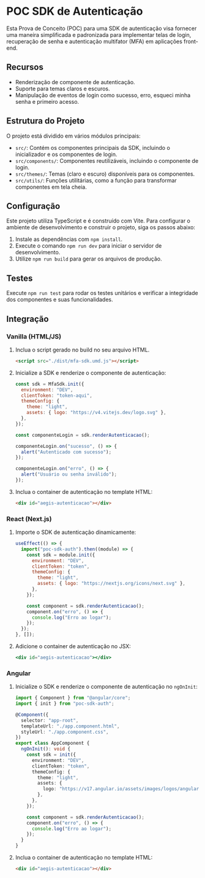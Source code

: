 # POC SDK de Autenticação

Esta Prova de Conceito (POC) para uma SDK de autenticação visa fornecer uma maneira simplificada e padronizada para implementar telas de login, recuperação de senha e autenticação multifator (MFA) em aplicações front-end.

## Recursos

- Renderização de componente de autenticação.
- Suporte para temas claros e escuros.
- Manipulação de eventos de login como sucesso, erro, esqueci minha senha e primeiro acesso.

## Estrutura do Projeto

O projeto está dividido em vários módulos principais:

- `src/`: Contém os componentes principais da SDK, incluindo o inicializador e os componentes de login.
- `src/components/`: Componentes reutilizáveis, incluindo o componente de login.
- `src/themes/`: Temas (claro e escuro) disponíveis para os componentes.
- `src/utils/`: Funções utilitárias, como a função para transformar componentes em tela cheia.

## Configuração

Este projeto utiliza TypeScript e é construído com Vite. Para configurar o ambiente de desenvolvimento e construir o projeto, siga os passos abaixo:

1. Instale as dependências com `npm install`.
2. Execute o comando `npm run dev` para iniciar o servidor de desenvolvimento.
3. Utilize `npm run build` para gerar os arquivos de produção.

## Testes

Execute `npm run test` para rodar os testes unitários e verificar a integridade dos componentes e suas funcionalidades.

## Integração

### Vanilla (HTML/JS)

1. Inclua o script gerado no build no seu arquivo HTML.

   ```html
   <script src="./dist/mfa-sdk.umd.js"></script>
   ```



2. Inicialize a SDK e renderize o componente de autenticação:

   ```javascript
   const sdk = MfaSdk.init({
     environment: "DEV",
     clientToken: "token-aqui",
     themeConfig: {
       theme: "light",
       assets: { logo: "https://v4.vitejs.dev/logo.svg" },
     },
   });

   const componenteLogin = sdk.renderAutenticacao();

   componenteLogin.on("sucesso", () => {
     alert("Autenticado com sucesso");
   });

   componenteLogin.on("erro", () => {
     alert("Usuário ou senha inválido");
   });
   ```

3. Inclua o container de autenticação no template HTML:

   ```html
   <div id="aegis-autenticacao"></div>
   ```

### React (Next.js)

1. Importe o SDK de autenticação dinamicamente:

   ```javascript
   useEffect(() => {
     import("poc-sdk-auth").then((module) => {
       const sdk = module.init({
         environment: "DEV",
         clientToken: "token",
         themeConfig: {
           theme: "light",
           assets: { logo: "https://nextjs.org/icons/next.svg" },
         },
       });

       const component = sdk.renderAutenticacao();
       component.on("erro", () => {
         console.log("Erro ao logar");
       });
     });
   }, []);
   ```

2. Adicione o container de autenticação no JSX:

   ```jsx
   <div id="aegis-autenticacao"></div>
   ```

### Angular

1. Inicialize o SDK e renderize o componente de autenticação no `ngOnInit`:

   ```typescript
   import { Component } from "@angular/core";
   import { init } from "poc-sdk-auth";

   @Component({
     selector: "app-root",
     templateUrl: "./app.component.html",
     styleUrl: "./app.component.css",
   })
   export class AppComponent {
     ngOnInit(): void {
       const sdk = init({
         environment: "DEV",
         clientToken: "token",
         themeConfig: {
           theme: "light",
           assets: {
             logo: "https://v17.angular.io/assets/images/logos/angular/logo-nav@2x.png",
           },
         },
       });

       const component = sdk.renderAutenticacao();
       component.on("erro", () => {
         console.log("Erro ao logar");
       });
     }
   }
   ```

2. Inclua o container de autenticação no template HTML:

   ```html
   <div id="aegis-autenticacao"></div>
   ```
